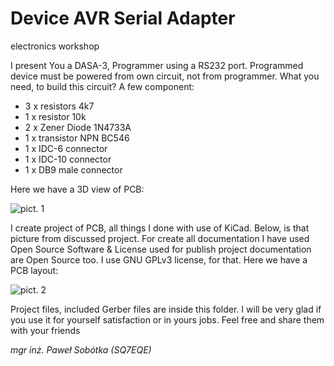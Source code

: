 # Device AVR Serial Adapter
electronics workshop

I present You a DASA-3, Programmer using a RS232 port. Programmed device must be powered from own circuit, not from programmer. What you need, to build this circuit? A few component:

- 3 x resistors 4k7
- 1 x resistor 10k
- 2 x Zener Diode 1N4733A
- 1 x transistor NPN BC546
- 1 x IDC-6 connector
- 1 x IDC-10 connector
- 1 x DB9 male connector

Here we have a 3D view of PCB:

![pict. 1](https://github.com/avr-programmers/raw/master/dasa-3/drawings/dasa-3.png "3D PCB View")

I create project of PCB, all things I done with use of KiCad. Below, is that picture from discussed project. For create all documentation I have used Open Source Software & License used for publish project documentation are Open Source too. I use GNU GPLv3 license, for that. Here we have a PCB layout:

![pict. 2](https://github.com/avr-programmers/raw/master/dasa-3/drawings/dasa-3-brd.png "2D PCB View")

Project files, included Gerber files are inside this folder. I will be very glad if you use it for yourself satisfaction or in yours jobs. Feel free and share them with your friends 

_mgr inż. Paweł Sobótka (SQ7EQE)_
